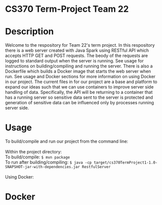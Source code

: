 # CS370 Term-Project Team 22

# Description

Welcome to the respository for Team 22's term project. In this respository there is a web server created with Java Spark using RESTful API which accepts HTTP GET and POST requests. The beody of the requests are logged to standard output when the server is running. See usage for instructions on building/compiling and running the server. There is also a Dockerfile which builds a Docker image that starts the web server when run. See usage and Docker sections for more information on using Docker in our project. The current files in for our project are a base and platform to expand our ideas such that we can use containers to improve server side handling of data. Specifically, the API will be returning to a container that has a running server so sensitive data sent to the server is protected and generation of sensitive data can be influenced only by processes running server side.

# Usage

To build/compile and run our project from the command line: <br/>
<br/>
Within the project directory: <br/>
To build/compile: `$ mvn package` <br/>
To run after building/compiling: `$ java -cp target/cs370TermProject1-1.0-SNAPSHOT-jar-with-dependencies.jar RestfulServer` <br/>
<br/>
Using Docker:


# Docker
